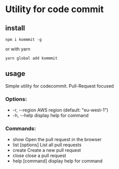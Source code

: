 # Utility for code commit 

## install

```
npm i kommmit -g
```

or with yarn

```
yarn global add kommmit
```

## usage

Simple utility for codecommit. Pull-Request focused

### Options:

*  -r, --region <region>  AWS region (default: "eu-west-1")
*  -h, --help             display help for command

### Commands:

* show <id>              Open the pull request in the browser
*  list [options]         List all pull requests
*  create                 Create a new pull request
*  close <id>             close a pull request
*  help [command]         display help for command